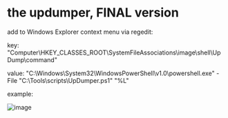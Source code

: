 # the updumper, FINAL version

add to Windows Explorer context menu via regedit:

key: "Computer\HKEY_CLASSES_ROOT\SystemFileAssociations\image\shell\UpDump\command" 

value: "C:\Windows\System32\WindowsPowerShell\v1.0\powershell.exe" -File "C:\Tools\scripts\UpDumper.ps1" "%L"

example:

![image](https://user-images.githubusercontent.com/16505004/204710885-3baad1b0-1a5f-45e5-a9a6-71694ac546bc.png)
